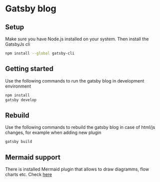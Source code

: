 # Gatsby blog

## Setup

Make sure you have Node.js installed on your system. Then install the GatsbyJs cli

```bash
npm install --global gatsby-cli
```

## Getting started

Use the following commands to run the gatsby blog in development environment

```bash
npm install
gatsby develop
```

## Rebuild

Use the following commands to rebuild the gatsby blog in case of html/js changes, for example when adding new plugin

```bash
gatsby build
```

## Mermaid support

There is installed Mermaid plugin that allows to draw diagramms, flow charts etc. Check [here](https://mermaidjs.github.io/)